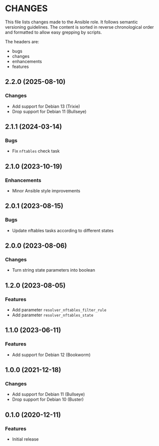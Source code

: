 # CHANGES

This file lists changes made to the Ansible role. It follows semantic versioning
guidelines. The content is sorted in reverse chronological order and formatted
to allow easy grepping by scripts.

The headers are:
- bugs
- changes
- enhancements
- features

## 2.2.0 (2025-08-10)

### Changes

- Add support for Debian 13 (Trixie)
- Drop support for Debian 11 (Bullseye)

## 2.1.1 (2024-03-14)

### Bugs

- Fix `nftables` check task

## 2.1.0 (2023-10-19)

### Enhancements

- Minor Ansible style improvements

## 2.0.1 (2023-08-15)

### Bugs

- Update nftables tasks according to different states

## 2.0.0 (2023-08-06)

### Changes

- Turn string state parameters into boolean

## 1.2.0 (2023-08-05)

### Features

- Add parameter `resolver_nftables_filter_rule`
- Add parameter `resolver_nftables_state`

## 1.1.0 (2023-06-11)

### Features

- Add support for Debian 12 (Bookworm)

## 1.0.0 (2021-12-18)

### Changes

- Add support for Debian 11 (Bullseye)
- Drop support for Debian 10 (Buster)

## 0.1.0 (2020-12-11)

### Features

- Initial release
